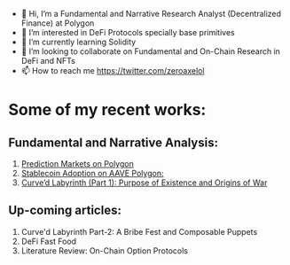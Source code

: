 - 👋 Hi, I’m a Fundamental and Narrative Research Analyst (Decentralized Finance) at Polygon
- 👀 I’m interested in DeFi Protocols specially base primitives
- 🌱 I’m currently learning Solidity
- 💞️ I’m looking to collaborate on Fundamental and On-Chain Research in DeFi and NFTs
- 📫 How to reach me https://twitter.com/zeroaxelol

# Some of my recent works:

## Fundamental and Narrative Analysis:

1. [Prediction Markets on Polygon](https://polygondefi.substack.com/p/on-screen-dopamine-markets-on-polygon)
2. [Stablecoin Adoption on AAVE Polygon:](https://polygondefi.substack.com/p/stablecoins-adoption-on-aave-polygon)
3. [Curve’d Labyrinth (Part 1): Purpose of Existence and Origins of War](https://polygondefi.substack.com/p/curved-labyrinth-part-1-purpose-of)

## Up-coming articles:

1. Curve'd Labyrinth Part-2: A Bribe Fest and Composable Puppets
2. DeFi Fast Food
3. Literature Review: On-Chain Option Protocols


<!---
zeroaxelol/zeroaxelol is a ✨ special ✨ repository because its `README.md` (this file) appears on your GitHub profile.
You can click the Preview link to take a look at your changes.
--->

